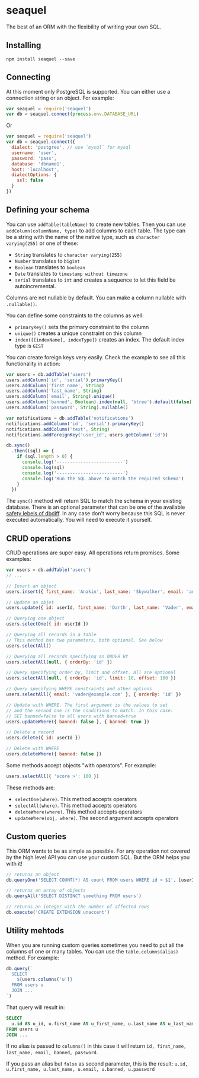 # seaquel

The best of an ORM with the flexibility of writing your own SQL.

## Installing

```
npm install seaquel --save
```

## Connecting

At this moment only PostgreSQL is supported. You can either use a connection string or an object. For example:

```javascript
var seaquel = require('seaquel')
var db = seaquel.connect(process.env.DATABASE_URL)
```

Or

```javascript
var seaquel = require('seaquel')
var db = seaquel.connect({
  dialect: 'postgres', // use `mysql` for mysql
  username: 'user',
  password: 'pass',
  database: 'dbname1',
  host: 'localhost',
  dialectOptions: {
    ssl: false
  }
})
```

## Defining your schema

You can use `addTable(tableName)` to create new tables. Then you can use `addColumn(columnName, type)` to add columns to each table. The type can be a string with the name of the native type, such as `character varying(255)` or one of these:

- `String` translates to `character varying(255)`
- `Number` translates to `bigint`
- `Boolean` translates to `boolean`
- `Date` translates to `timestamp without timezone`
- `serial` translates to `int` and creates a sequence to let this field be autoincremental.

Columns are not nullable by default. You can make a column nullable with `.nullable()`.

You can define some constraints to the columns as well:

- `primaryKey()` sets the primary constraint to the column
- `unique()` creates a unique constraint on this column
- `index([[indexName], indexType])` creates an index. The default index type is `GIST`

You can create foreign keys very easily. Check the example to see all this functionality in action:

```javascript
var users = db.addTable('users')
users.addColumn('id', 'serial').primaryKey()
users.addColumn('first_name', String)
users.addColumn('last_name', String)
users.addColumn('email', String).unique()
users.addColumn('banned', Boolean).index(null, 'btree').default(false)
users.addColumn('password', String).nullable()

var notifications = db.addTable('notifications')
notifications.addColumn('id', 'serial').primaryKey()
notifications.addColumn('text', String)
notifications.addForeignKey('user_id', users.getColumn('id'))

db.sync()
  .then((sql) => {
    if (sql.length > 0) {
      console.log('-------------------------')
      console.log(sql)
      console.log('-------------------------')
      console.log('Run the SQL above to match the required schema')
    }
  })
```

The `sync()` method will return SQL to match the schema in your existing database. There is an optional parameter that can be one of the available [safety lebels of dbdiff](https://github.com/gimenete/dbdiff#safety-level). In any case don't worry because this SQL is never executed automatically. You will need to execute it yourself.

## CRUD operations

CRUD operations are super easy. All operations return promises. Some examples:

```javascript
var users = db.addTable('users')
// ...

// Insert an object
users.insert({ first_name: 'Anakin', last_name: 'Skywalker', email: 'anakin@example.com' })

// Update an objet
users.update({ id: userId, first_name: 'Darth', last_name: 'Vader', email: 'vader@example.com' })

// Querying one object
users.selectOne({ id: userId })

// Querying all records in a table
// This method has two parameters, both optional. See below
users.selectAll()

// Querying all records specifying an ORDER BY
users.selectAll(null, { orderBy: 'id' })

// Query specifying order by, limit and offset. All are optional
users.selectAll(null, { orderBy: 'id', limit: 10, offset: 100 })

// Query specifying WHERE constraints and other options
users.selectAll({ email: 'vader@example.com' }, { orderBy: 'id' })

// Update with WHERE. The first argument is the values to set
// and the second one is the conditions to match. In this case:
// SET banned=false to all users with banned=true
users.updateWhere({ banned: false }, { banned: true })

// Delete a record
users.delete({ id: userId })

// Delete with WHERE
users.deleteWhere({ banned: false })
```

Some methods accept objects "with operators". For example:

```javascript
users.selectAll({ 'score >': 100 })
```

These methods are:

- `selectOne(where)`. This method accepts operators
- `selectAll(where)`. This method accepts operators
- `deleteWhere(where)`. This method accepts operators
- `updateWhere(obj, where)`. The second argument accepts operators


## Custom queries

This ORM wants to be as simple as possible. For any operation not covered by the high level API you can use your custom SQL. But the ORM helps you with it!

```javascript
// returns an object
db.queryOne('SELECT COUNT(*) AS count FROM users WHERE id > $1', [userId])

// returns an array of objects
db.queryAll('SELECT DISTINCT something FROM users')

// returns an integer with the number of affected rows
db.execute('CREATE EXTENSION unaccent')
```


## Utility mehtods

When you are running custom queries sometimes you need to put all the columns of one or many tables. You can use the `table.columns(alias)` method. For example:

```javascript
db.query(`
  SELECT
    ${users.columns('u')}
  FROM users u
  JOIN ...
`)
```

That query will result in:

```sql
SELECT
  u.id AS u_id, u.first_name AS u_first_name, u.last_name AS u_last_name, u.email AS u_email, u.banned AS u_banned, u.password AS u_password
FROM users u
JOIN ...
```

If no alias is passed to `columns()` in this case it will return `id, first_name, last_name, email, banned, password`.

If you pass an alias but `false` as second parameter, this is the result: `u.id, u.first_name, u.last_name, u.email, u.banned, u.password`
